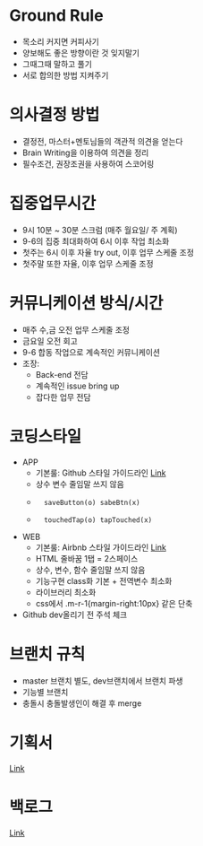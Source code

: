 
# Ground Rule
- 목소리 커지면 커피사기
- 양보해도 좋은 방향이란 것 잊지말기
- 그때그때 말하고 풀기
- 서로 합의한 방법 지켜주기

# 의사결정 방법
- 결정전, 마스터+멘토님들의 객관적 의견을 얻는다
- Brain Writing을 이용하여 의견을 정리
- 필수조건, 권장조권을 사용하여 스코어링

# 집중업무시간
- 9시 10분 ~ 30분 스크럼 (매주 월요일/ 주 계획)
- 9-6의 집중 최대화하여 6시 이후 작업 최소화
- 첫주는 6시 이후 자율 try out, 이후 업무 스케줄 조정
- 첫주말 또한 자율, 이후 업무 스케줄 조정

# 커뮤니케이션 방식/시간
- 매주 수,금 오전 업무 스케줄 조정
- 금요일 오전 회고
- 9-6 합동 작업으로 계속적인 커뮤니케이션
- 조장:
	- Back-end 전담
	- 계속적인 issue bring up
	- 잡다한 업무 전담

# 코딩스타일
- APP
	- 기본룰: Github 스타일 가이드라인 [Link](https://github.com/github/swift-style-guide/blob/master/README.md)
	- 상수 변수 줄임말 쓰지 않음
	- 		saveButton(o) sabeBtn(x)
	- 		touchedTap(o) tapTouched(x)
- WEB
	- 기본룰: Airbnb 스타일 가이드라인 [Link](https://github.com/airbnb/javascript)
	- HTML 줄바꿈 1탭 = 2스페이스
	- 상수, 변수, 함수 줄임말 쓰지 않음
	- 기능구현 class화 기본 + 전역변수 최소화
	- 라이브러리 최소화
	- css에서  .m-r-1{margin-right:10px} 같은 단축 
- Github  dev올리기 전 주석 체크

# 브랜치 규칙
- master 브랜치 별도, dev브랜치에서 브랜치 파생
- 기능별 브랜치
- 충돌시 충돌발생인이 해결 후 merge
 
# 기획서
[Link](https://docs.google.com/presentation/d/1X0DZ7KrfJBNRsEIMur7PXl-nVw3cDcgI-WwJkiFKfWM/edit?usp=sharing)

# 백로그
[Link](https://docs.google.com/spreadsheets/d/1zuKqgo1mT8wM-E5ifqy-KtCJtq0rlh7at_edtdypBlQ/edit#gid=0)